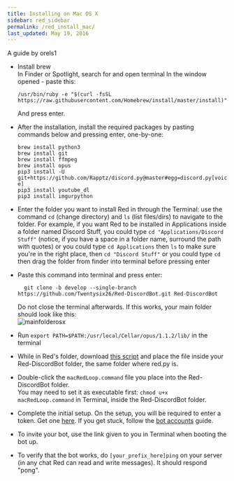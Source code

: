```yaml
---
title: Installing on Mac OS X
sidebar: red_sidebar
permalink: /red_install_mac/
last_updated: May 19, 2016
---
```


A guide by orels1

*  Install brew  
  In Finder or Spotlight, search for and open terminal
  In the window opened - paste this:

	```
	/usr/bin/ruby -e "$(curl -fsSL https://raw.githubusercontent.com/Homebrew/install/master/install)"
	```

   And press enter.

*  After the installation, install the required packages by pasting commands below and pressing enter, one-by-one:

	  `brew install python3`  
	  `brew install git`  
	  `brew install ffmpeg`  
	  `brew install opus`  
	  `pip3 install -U git+https://github.com/Rapptz/discord.py@master#egg=discord.py[voice]`  
	  `pip3 install youtube_dl`  
	  `pip3 install imgurpython`  
  
* Enter the folder you want to install Red in through the Terminal:
  use the command `cd` (change directory) and `ls` (list files/dirs) to navigate to the folder.
  For example, if you want Red to be installed in Applications inside a folder named Discord Stuff,
  you could type `cd "Applications/Discord Stuff"` (notice, if you have a space in a folder name, surround the path with quotes)
  or you could type `cd Applications` then `ls` to make sure you're in the right place, then `cd "Discord Stuff"`
  or you could type `cd` then drag the folder from finder into terminal before pressing enter
  
* Paste this command into terminal and press enter:

	```
	  git clone -b develop --single-branch https://github.com/Twentysix26/Red-DiscordBot.git Red-DiscordBot
	```


  Do not close the terminal afterwards. If this works, your main folder should look like this:  
  ![mainfolderosx](https://i.imgur.com/M2qXWG3.png)

* Run `export PATH=$PATH:/usr/local/Cellar/opus/1.1.2/lib/` in the terminal 

* While in Red's folder, download [this script](https://i.fishyfing.xyz/macRedLoop.command) and place the file inside your Red-DiscordBot folder, the same folder where red.py is.
  
* Double-click the `macRedLoop.command` file you place into the Red-DiscordBot folder.  
You may need to set it as executable first: `chmod u+x macRedLoop.command` in Terminal, inside the Red-DiscordBot folder.

* Complete the initial setup. On the setup, you will be required to enter a token. Get one [here](https://discordapp.com/developers/applications/me). If you get stuck, follow the [bot accounts](/Red-Docs/red_guide_bot_accounts) guide.

* To invite your bot, use the link given to you in Terminal when booting the bot up.

* To verify that the bot works, do `[your_prefix_here]ping` on your server (in any chat Red can read and write messages). It should respond "pong".
